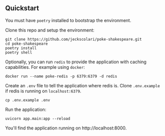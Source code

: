 ## Quickstart

You must have `poetry` installed to bootstrap the environment.

Clone this repo and setup the environment:

```
git clone https://github.com/jeckscolari/poke-shakespeare.git
cd poke-shakespeare
poetry install
poetry shell
```

Optionally, you can run `redis` to provide the application with caching capabilities. For example using `docker`:

```
docker run --name poke-redis -p 6379:6379 -d redis
```

Create an `.env` file to tell the application where redis is. Clone `.env.example` if redis is running on `localhost:6379`.

```
cp .env.example .env
```

Run the application:

```
uvicorn app.main:app --reload
```

You'll find the application running on http://localhost:8000.
